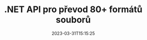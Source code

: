 ---
############################# Static ############################
layout: "product"
date: 2023-03-31T15:15:25
draft: false

product: "Conversion"
product_tag: "conversion"
platform: .NET
platform_tag: net

############################# Head ############################
head_title: "C# .NET Document Conversion API | Převod obrázků PDF Word Excel PPTX HTML"
head_description: "C# .NET Document Conversion API. Převod PDF Word DOC DOCX, tabulky Excel PPT PPTX, HTML, PSD, MPT MPP, E-mail MSG EMLX, AutoCAD a obrázkové formáty souborů."

############################# Header ############################
title: ".NET API pro převod 80+ formátů souborů"
description: "Jednoduché rozhraní API pro integraci funkcí převodu dokumentů a obrázků do aplikací .NET bez instalace jakéhokoli externího softwaru."
button:
    enable: true
    icon: "fas fa-arrow-down"
    label: "Stáhněte si zkušební verzi zdarma"
    link: "https://downloads.groupdocs.com/conversion/net"

############################# SubMenu ############################
submenu:
    enable: true
    
    left:
        img_alt: "GroupDocs.Conversion for .NET"
        image: "https://www.groupdocs.cloud/templates/groupdocs/images/product-logos/groupdocs-conversion-net.png"
        product: "GroupDocs.Conversion"
        platform: ".NET"

    middle:
        button:
            # button loop
            - link: "#overview"
              text: "Přehled"

            # button loop
            - link: "#features"
              text: "Funkce"

            # button loop
            - link: "#support"
              text: "Podpěra, podpora"

            # button loop
            - link: "https://products.groupdocs.app/conversion"
              text: "Živá ukázka"

            # button loop
            - link: "https://purchase.groupdocs.com/pricing/conversion/net"
              text: "Ceny"

    right:
        link_download: "https://downloads.groupdocs.com/conversion"
        link_learn: "https://docs.groupdocs.com/conversion/net/"
        link_buy: "https://purchase.groupdocs.com"

############################# Overview ############################
overview:
    enable: true
    content: |
      GroupDocs.Conversion for .NET nabízí jednoduchou sadu API, která umožňuje vývojářům vytvářet výkonné aplikace pro konverzi dokumentů v C#, ASP.NET a dalších souvisejících technologiích .NET. GroupDocs.Conversion for .NET API poskytuje vašim koncovým uživatelům rychlé, efektivní a spolehlivé řešení převodu souborů. Podporuje provádění přesných převodů mezi všemi oblíbenými formáty obchodních dokumentů včetně: PDF, HTML, e-mailu, dokumentů Microsoft Word, tabulek Excel, prezentací PowerPoint, Project, Photoshop, CorelDraw, AutoCAD, diagramů, formátů rastrových obrázků a mnoha dalších. Knihovna pro převodník dokumentů automaticky detekuje formát zdrojového dokumentu a poskytuje vám veškerou kontrolu pro převod celého dokumentu nebo konkrétních stránek do požadovaného výstupního formátu. Je snazší nahradit chybějící písma preferovanými a přidat textové nebo obrazové vodoznaky na jakoukoli stránku dokumentu.

      GroupDocs.Conversion for .NET lze použít k vývoji aplikací v jakémkoli vývojovém prostředí, které cílí na platformu .NET. Je kompatibilní se všemi jazyky založenými na .NET a podporuje oblíbené operační systémy (Windows, Linux, MacOS), kde lze nainstalovat rámce Mono nebo .NET (včetně .NET Core).
    tabs:
      enable: true
      
      ## TAB ONE ##
      tab_one:
        description: |
          Následuje přehled GroupDocs.Conversion for .NET:
        
        right:
          enable: true
          icon: "fab fa-html5"
          title: "Přehled"
          content: |
            * Automatická detekce typu souboru
            * Převod dokumentů
            * Převod prezentací
            * Převést tabulky
            * Převod rastrových obrázků
            * Převod dokumentů PDF
            * Převést jiné formáty
            * Použijte vodoznak
            * Zadejte heslo souboru
            * Přizpůsobte konverzi

      ## TAB TWO ##
      tab_two:
        description: |
          GroupDocs.Conversion for .NET podporuje převod mezi všemi oblíbenými a běžně používanými [formáty souborů dokumentů](https://docs.groupdocs.com/conversion/net/supported-document-formats/).

        left:
          enable: true
          table:
            # table loop
            - title: "Převést z:"
              content: |
                * **Dokumenty**: DOC, DOCX, DOCM, DOT, DOTX, DOTM, RTF, TXT, ODT, OTT
                * **Tabulky**: XLS, XLSX, XLSM, XLSB, CSV, XLS2003, ODS, TSV, XLT, XLTX, XLTM, XLAM, FODS, SXC
                * **Prezentace**: PPT, PPTX, PPS, PPSX, ODP, POT, POTX, POTM, PPTM, PPSM, FODP
                * **Obrázky**: TIF, TIFF, JPG, JPEG, PNG, GIF, BMP, ICO, DIB, JPC, JPEG-LS, JPEG2000
                * **Přenosné**: PDF, XPS, OXPS, EPUB
                * **HTML**: HTM, HTML, MHTML
                * **Metasoubory**: EMZ, WMZ
                * **PhotoShop**: PSD
                * **Projekt**: MPP, MPT, MPX
                * **Outlook**: PST, OST
                * **E-mail**: MSG, EML, EMLX
                * **Diagramy**: VSD, VSDX, VSDM, VSS, VSSM, VST, VSTM, VSX, VTX, VDW, VDX, SVG, SVGZ
                * **AutoCAD**: DXF, DWG, DWF, STL, IFC, DWT
                * **PostScript**: EPS, PS, PSL, CGM
                * **CorelDRAW**: CDR, CMX
                * **Ostatní**: VCF, PLT, LGS, OTG, MD, AI, LOG

        right:
          enable: true
          table:
            # table loop
            - title: "Převést na:"
              content: |
                * **Dokumenty**: DOC, DOCX, DOCM, DOT, DOTX, DOTM, RTF, TXT, ODT, OTT
                * **Tabulky**: XLS, XLSX, XLSM, XLSB, CSV, XLS2003, TSV, XLTX, ODS, XLAM, FODS, DIF, SXC
                * **Prezentace**: PPT, PPTX, PPS, PPSX, ODP, POTX, POTM, PPTM, PPSM, FODP
                * **Obrázky**: TIF, TIFF, JPG, JPEG, PNG, GIF, BMP, ICO, JPEG2000
                * **Metasoubory**: EMF, WMF, EMZ, WMZ
                * **Schéma**: SVGZ
                * **Přenosné**: PDF, XPS
                * **HTML**: HTM, HTML, MHTML
                * **Jiné**: MD

      ## TAB THREE ##
      tab_three:
        description: |
          GroupDocs.Conversion for .NET podporuje následující operační systémy, rámce a správce balíčků:
      
        left:
          enable: true
          table:
            # table loop
            - icon: "fab fa-windows"
              title: "Operační systémy"
              content: |
                Windows Desktop, Windows Server, Windows Azure, Linux, MacOS

            # table loop
            - icon: "fas fa-code"
              title: "Podporované rámce"
              content: |
                Frameworks: .NET Framework, .NET Standard, .NET Core, Mono

        right:
          enable: true
          table:
            # table loop
            - icon: "fas fa-box"
              title: "Správce balíčků"
              content: |
                Nuget

            # table loop
            - icon: "fas fa-tools"
              title: "Správce balíčků"
              content: |
                Microsoft Visual Studio, Xamarin, MonoDevelop

############################# Features ############################
features:
    enable: true
    title: "Funkce GroupDocs.Conversion for .NET"

    feature:
      # feature loop
      - icon: "fas fa-copy"
        content: "Snadná integrace a měřené licencování"

      # feature loop
      - icon: "fas fa-eye"
        content: "Nastavte výchozí možnost přiblížení při převodu na slova, snímky nebo buňky"

      # feature loop
      - icon: "fas fa-bolt"
        content: "Převést do/ze všech oblíbených formátů rastrových obrázků a přiřadit obrázku DPI, výšku a šířku"
      
      # feature loop
      - icon: "fas fa-file-powerpoint"
        content: "Převeďte PDF a obrázek na stupně šedi a linearizujte dokument PDF pro web"

      # feature loop
      - icon: "fas fa-code"
        content: "Zadejte úroveň záložky, úroveň nadpisu a úroveň rozšíření v převodu Word do PDF/XPS"

      # feature loop
      - icon: "fas fa-cloud"
        content: "Nakonfigurujte a umístěte vodoznak do převedeného dokumentu jako pozadí pro zobrazení za textem"

      # feature loop
      - icon: "fas fa-remove-format"
        content: "Vykreslit záhlaví e-mailu během převodu z e-mailu"

      # feature loop
      - icon: "fas fa-comment-slash"
        content: "Nastavit vlastní adresáře písem a explicitně načíst/nahradit písmo během převodu dokumentu"

      # feature loop
      - icon: "fas fa-location-arrow"
        content: "Nastavte výchozí písmo pro nahrazení chybějících písem pro převod dokumentů, snímků a tabulek"

      # feature loop
      - icon: "fas fa-wrench"
        content: "Převeďte tabulku pomocí mřížky a odeberte komentáře ze snímků během převodu"

      # feature loop
      - icon: "fas fa-columns"
        content: "Převeďte konkrétní stránky dokumentu do formátu PDF a převeďte konkrétní rozsah buněk v tabulkách"

      # feature loop
      - icon: "fas fa-file-word"
        content: "Zobrazit skryté listy a přeskočit prázdné řádky a sloupce při převodu tabulek"

      # feature loop
      - icon: "fas fa-envelope"
        content: "Spočítat celkový počet stránek dokumentu a nastavit heslo na nechráněný dokument během převodu"

      # feature loop
      - icon: "fas fa-print"
        content: "Možnost odebrat anotace a vložené soubory z PDF"

      # feature loop
      - icon: "fas fa-file-archive"
        content: "Při převodu do HTML vytvořte značkování vyhovující HTML 5"

      # feature loop
      - icon: "fas fa-lock"
        content: "Automaticky detekovat typ zdroje a vrátit všechny možné konverze při převodu ze streamu"

      # feature loop
      - icon: "fas fa-file-code"
        content: "Možnost vrátit každou stránku v samostatném proudu při převodu do PDF nebo HTML"
      
      # feature loop
      - icon: "fas fa-fill-drip"
        content: "Zobrazit/skrýt značky, komentáře a sledovat změny při převodu z aplikace Word"

      # feature loop
      - icon: "fas fa-file-excel"
        content: "Konverze DOCX na Tiff G3 s možností stínování"

      # feature loop
      - icon: "fas fa-heading"
        content: "Převést konkrétní rozvržení při převodu z dokumentu CAD"

      # feature loop
      - icon: "fas fa-project-diagram"
        content: "Automatické pojmenování při ukládání převedeného dokumentu do souboru"

      # feature loop
      - icon: "fas fa-cube"
        content: "Měřená licence Podporováno k fakturaci na základě použití rozhraní API"

      # feature loop
      - icon: "fab fa-uncharted"
        content: "Převod diagramů do formátů souborů pro zpracování textu"
      
      # feature loop
      - icon: "fab fa-uncharted"
        content: "Přidejte čísla stránek při převodu HTML na textový dokument"

      # feature loop
      - icon: "fab fa-uncharted"
        content: "Převeďte dokumenty XML do libovolného formátu bez transformace"

      # feature loop
      - icon: "fab fa-uncharted"
        content: "Sledujte průběh převodu souborů (začátek, konec) přímo z aplikace na straně klienta"

    more_feature:
      # more_feature_loop
      - title: "Snadno převádějte formáty dokumentů"
        content: |
          Pomocí GroupDocs.Conversion for .NET je převod formátu souboru dokumentu velmi snadný. Následující příklad ukazuje, jak převést soubor PDF na soubor DOC pomocí C#:  
            
          {features.more_feature.step1} 
          {features.more_feature.step2} 
          {features.more_feature.step3} 
            
          ```csharp    
           // Načtěte zdrojový soubor DOCX pro převod
          var converter = new GroupDocs.Conversion.Converter("input.docx");
          // Připravte možnosti konverze pro cílový formát PDF
          var convertOptions = converter.GetPossibleConversions()["pdf"].ConvertOptions;
          // Převést do formátu PDF
          converter.Convert("output.pdf", convertOptions);
          ```
            
      # more_feature_loop
      - title: "Převod do obrazových formátů"
        content: "GroupDocs.Conversion for .NET lze použít k vývoji aplikací v jakémkoli vývojovém prostředí, které cílí na platformu .NET. Je kompatibilní se všemi jazyky založenými na .NET a podporuje oblíbené operační systémy (Windows, Linux, MacOS), kde lze nainstalovat rámce Mono nebo .NET (včetně .NET Core)."

      # more_feature_loop
      - title: "Podporuje různé typy formátů PDF"
        content: |
          GroupDocs.Conversion for .NET API podporuje převod dokumentů do následujících typů/formátů PDF:  
            
          * PdfA_1A
          * PdfA_1B
          * PdfA_2A
          * PdfA_3A
          * PdfA_2B
          * PdfA_2U
          * PdfA_3B
          * PdfA_3U
          * v1_3
          * v1_4
          * v1_5
          * v1_6
          * v1_7
          * PdfX_1A
          * PdfX3

############################# Support ############################
support:
    enable: true

############################# Solutions ############################
solutions:
    enable: true
    title: "GroupDocs.Conversion nabízí rozhraní API pro převod dokumentů pro další populární vývojová prostředí"

    solution:
        # solution loop
        - img_alt: "GroupDocs.Conversion for Java"
          image: "https://www.groupdocs.cloud/templates/groupdocs/images/product-logos/groupdocs-conversion-java.png"
          product: "GroupDocs.Conversion"
          platform: "Jáva"
          link: "/conversion/java/"

############################# Back to top ###############################
back_to_top:
  enable: true
---